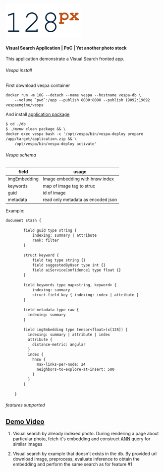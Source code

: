 ![Img](public/images/logo.png)

#### Visual Search Application | PoC | Yet another photo stock 

This application demonstrate a Visual Search fronted app. 

###### Vespa install

First download vespa container 
```
docker run -m 10G --detach --name vespa --hostname vespa-db \
    --volume `pwd`:/app --publish 8080:8080 --publish 19092:19092 vespaengine/vespa
```

And install [application package](https://docs.vespa.ai/documentation/cloudconfig/application-packages.html) 

```
$ cd ./db
$ ./mvnw clean package && \
docker exec vespa bash -c '/opt/vespa/bin/vespa-deploy prepare /app/target/application.zip && \
    /opt/vespa/bin/vespa-deploy activate'
```

###### Vespa schema

| field | usage |
|---|---|
| imgEmbedding | Image embedding with hnsw index |
| keywords | map of image tag to struc  |
| guid | id of image  |
| metadata | read only metadata as encoded json  |

Example:

```
document stash {

        field guid type string {
            indexing: summary | attribute
            rank: filter
        }

        struct keyword {
            field tag type string {}
            field suggestedByUser type int {}
            field aiServiceConfidence1 type float {}
        }

        field keywords type map<string, keyword> {
            indexing: summary
            struct-field key { indexing: index | attribute }
        }

        field metadata type raw {
          indexing: summary
        }

        field imgEmbedding type tensor<float>(x[128]) {
          indexing: summary | attribute | index
          attribute {
            distance-metric: angular
          }
          index {
            hnsw {
              max-links-per-node: 24
              neighbors-to-explore-at-insert: 500
            }
          }
        }

    }
```

###### features supported

## [Demo Video](https://youtu.be/YkouLHEymM4)

1. Visual search by already indexed photo. During rendering a page about particular photo, fetch it's embedding and 
construct [ANN](https://blog.vespa.ai/using-approximate-nearest-neighbor-search-in-real-world-applications/) query for similar images 

1.  Visual search by example that doesn't exists in the db. By provided url download image, preprocess, evaluate inference to obtain the embedding and perform the 
same search as for feature #1

